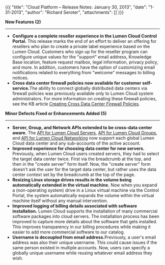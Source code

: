 {{{
  "title": "Cloud Platform – Release Notes: January 30, 2013",
  "date": "1-31-2013",
  "author": "Richard Seroter",
  "attachments": []
}}}

<p><strong>New Features (2)</strong>
</p>
<hr />
<ul>
  <li><strong>Configure a complete reseller experience in the Lumen Cloud Control Portal.</strong> This release marks the end of an effort to deliver an offering for resellers who plan to create a private label experience based on the Lumen Cloud. Customers who
    sign up for the reseller program can configure unique values for the "support" email address, Knowledge Base location, feature request mailbox, legal information, privacy policy, and more. In addition, customers have the option of customizing email
    notifications related to everything from "welcome" messages to billing notices.</li>
  <li><strong>Cross data center firewall policies now available for customer self-service.</strong>The ability to connect globally distributed data centers via firewall policies was previously available only to Lumen Cloud system administrators. For more information
    on creating these firewall policies, see the KB article <a href="../../Network/CenturyLink Cloud/creating-cross-data-center-firewall-policies.md">Creating Cross Data Center Firewall Policies</a>.</li>
</ul>
<p></p>
<p><strong>Minor Defects Fixed or Enhancements Added (5)</strong>
</p>
<hr />
<ul>
  <li><strong>Server, Group, and Network APIs extended to be cross-data center aware.</strong> The <a href="//www.ctl.io/api-docs/v2#servers">API for Lumen Cloud Servers</a>, <a href="//www.ctl.io/api-docs/v2#groups">API for Lumen Cloud Groups</a>,
    and <a href="//www.ctl.io/api-docs/v2#networks">API for Lumen Cloud Networking</a> now support each global Lumen Cloud data center and any sub-accounts of the active account.</li>
  <li><strong>Improved experience for choosing data center for new servers.</strong> Previously, when Lumen Cloud users created servers, they had to select the target data center twice. First via the breadcrumb at the top, and then in the "create server" form
    itself. Now, the "create server" form doesn't ask the user for the target data center, but rather uses the data center context set by the breadcrumb at the top of the page.</li>
  <li><strong>Resizing Linux storage drives results in the volume being automatically extended in the virtual machine.</strong> Now when you expand a (non-operating system) drive in a Linux virtual machine via the Control Portal, the system automatically
    expands the volume within the virtual machine itself without any manual intervention.</li>
  <li><strong>Improved logging of billing details associated with software installation.</strong> Lumen Cloud supports the installation of many commercial software packages into cloud servers. The installation process has been improved to capture more details
    about the software that gets installed. This improves transparency in our billing procedures while making it easier to add more commercial software to our catalog.</li>
  <li><strong>Username is decoupled from email address.</strong>Previously, a user's email address was also their unique username. This could cause issues if the same person existed in multiple accounts. Now, users can specify a globally unique username while
    reusing whatever email address they wish.</li>
</ul>
